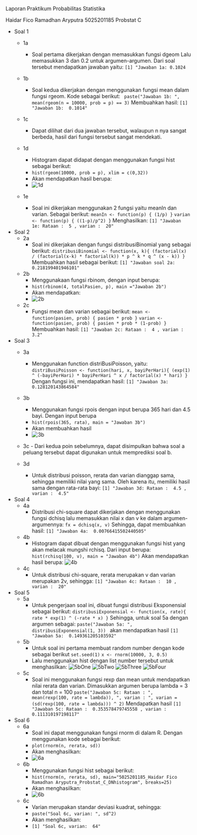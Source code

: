 Laporan Praktikum Probabilitas Statistika

Haidar Fico Ramadhan Aryputra
5025201185
Probstat C

 - Soal 1
	 - 1a
		 -  Soal pertama dikerjakan dengan memasukkan fungsi dgeom
Lalu memasukkan 3 dan 0.2 untuk argumen-argumen. Dari soal tersebut mendapatkan jawaban yaitu: 
```[1] "Jawaban 1a: 0.1024```

	-	1b
		- Soal kedua dikerjakan dengan menggunakan fungsi mean dalam fungsi rgeom. Kode sebagai berikut:
		``` paste("Jawaban 1b: ", mean(rgeom(n = 10000, prob = p) == 3)``` 
		Membuahkan hasil: `[1] "Jawaban 1b:  0.1014"`
	- 1c
		- Dapat dilihat dari dua jawaban tersebut, walaupun n nya sangat berbeda, hasil dari fungsi tersebut sangat mendekati. 
	- 1d
		-  Histogram dapat didapat dengan menggunakan fungsi hist sebagai berikut:
		- ``hist(rgeom(10000, prob = p), xlim = c(0,32)) ``
		- Akan mendapatkan hasil berupa:
		- ![1d](https://github.com/HaidarFico/P1_Probstat_C_5025201185/blob/master/Foto/Foto1d.png)

	- 1e
		- Soal ini dikerjakan menggunakan 2 fungsi yaitu meanIn dan varian. Sebagai berikut: 
		``meanIn <- function(p) {
  (1/p)
}``
``varian <- function(p) {
  ((1-p)/p^2)
}``
Menghasilkan:
``[1] "Jawaban 1e: Rataan :  5 , varian :  20"``
- Soal 2
	- 2a
		- Soal ini dikerjakan dengan fungsi distribusiBinomial yang sebagai berikut:
		``distribusiBinomial <- function(x, k){
  (factorial(x) / (factorial(x-k) * factorial(k)) * p ^ k * q ^ (x - k))
}``
Membuahkan hasil sebagai berikut:
``[1] "Jawaban soal 2a:  0.218199401946101"``
	- 2b
		- Menggunakaan fungsi rbinom, dengan input berupa:
		- ``hist(rbinom(4, totalPasien, p), main ="Jawaban 2b")``
		- Akan mendapatkan:
		- ![2b](https://github.com/HaidarFico/P1_Probstat_C_5025201185/blob/master/Foto/foto2b.png)
	- 2c
		- Fungsi mean dan varian sebagai berikut:
		 ``mean <- function(pasien, prob) {
  pasien * prob
}``
``varian <- function(pasien, prob) {
  pasien * prob * (1-prob)
}``
Membuahkan hasil:
``[1] "Jawaban 2c: Rataan :  4 , varian :  3.2"``
- Soal 3
	- 3a
		- Menggunakan function distriBusiPoisson, yaitu:
		``distriBusiPoisson <- function(hari, x, bayiPerHari){
  (exp(1) ^ (-bayiPerHari) * bayiPerHari ^ x / factorial(x) * hari)
}``
Dengan fungsi ini, mendapatkan hasil:
``[1] "Jawaban 3a:  0.128120143864584"``
	- 3b
		- Menggunakan fungsi rpois dengan input berupa 365 hari dan 4.5 bayi. Dengan input berupa
		- ``hist(rpois(365, rata), main = "Jawaban 3b")``
		- Akan membuahkan hasil
		- ![3b](https://github.com/HaidarFico/P1_Probstat_C_5025201185/blob/master/Foto/foto3b.png)
	- 3c
			- Dari kedua poin sebelumnya, dapat disimpulkan bahwa soal a peluang tersebut dapat digunakan untuk memprediksi soal b.
	
	- 3d
		- Untuk distribusi poisson, rerata dan varian dianggap sama, sehingga memiliki nilai yang sama. Oleh karena itu, memiliki hasil sama dengan rata-rata bayi: ``[1] "Jawaban 3d: Rataan :  4.5 , varian :  4.5"`` 
- Soal 4
	- 4a
		- Distribusi chi-square dapat dikerjakan dengan menggunakan fungsi dchisq lalu memasukkan nilai x dan v ke dalam argumen-argumennya:
		``fx = dchisq(x, v)``
		Sehingga, dapat membuahkan hasil:
		``[1] "Jawaban 4a:  0.00766415502440505"``
	-	4b
		-	Histogram dapat dibuat dengan menggunakan fungsi hist yang akan melacak mungshi rchisq. Dari input berupa:
		``hist(rchisq(100, v), main = "Jawaban 4b")``
		Akan mendapatkan hasil berupa:
		![4b](https://github.com/HaidarFico/P1_Probstat_C_5025201185/blob/master/Foto/foto4b.png)
	- 4c
		- Untuk distribusi chi-square, rerata merupakan v dan varian merupakan 2v, sehingga:
		``[1] "Jawaban 4c: Rataan :  10 , varian :  20"``
- Soal 5
	- 5a
		- Untuk pengerjaan soal ini, dibuat fungsi distribusi Eksponensial sebagai berikut:
		``distribusiExponensial <- function(x, rate){
  rate * exp(1) ^ (-rate * x)
}``
Sehingga, untuk soal 5a dengan argumen sebagai:
``paste("Jawaban 5a: ", distribusiExponensial(1, 3))
``
akan mendapatkan hasil
``[1] "Jawaban 5a:  0.149361205103592"``
	- 5b
		- Untuk soal ini pertama membuat random number dengan kode sebagai berikut 
		``set.seed(1)``
		``x <- rnorm(10000, 3, 0.5)``
		- Lalu menggunakan hist dengan list number tersebut untuk menghasilkan:
		![5bOne](https://github.com/HaidarFico/P1_Probstat_C_5025201185/blob/master/Foto/foto5bOne.png)
        ![5bTwo](https://github.com/HaidarFico/P1_Probstat_C_5025201185/blob/master/Foto/Foto5bTwo.png)
        ![5bThree](https://github.com/HaidarFico/P1_Probstat_C_5025201185/blob/master/Foto/Foto5bThree.png)
        ![5bFour](https://github.com/HaidarFico/P1_Probstat_C_5025201185/blob/master/Foto/foto5bFour.png)
	- 5c
		- Soal ini menggunakan fungsi rexp dan mean untuk mendapatkan nilai rerata dan varian. Dimasukkan argumen berupa lambda = 3 dan total n = 100
		``paste("Jawaban 5c: Rataan : ", mean(rexp(100, rate = lambda)), ", varian : ", varian = (sd(rexp(100, rate = lambda))) ^ 2)``
		Mendapatkan hasil
		``[1] "Jawaban 5c: Rataan :  0.353578479745558 , varian :  0.111310197198117"
``
- Soal 6
	- 6a
		- Soal ini dapat menggunakan fungsi rnorm di dalam R. Dengan menggunakan kode sebagai berikut:
		- ``plot(rnorm(n, rerata, sd))``
		- Akan menghasilkan:
		- ![6a](https://github.com/HaidarFico/P1_Probstat_C_5025201185/blob/master/Foto/foto6a.png)
	- 6b
		- Menggunakan fungsi hist sebagai berikut:
		- ``hist(rnorm(n, rerata, sd), main="5025201185_Haidar Fico Ramadhan Aryputra_Probstat_C_DNhistogram", breaks=25)``
		-  Akan menghasilkan:
		- ![6b](https://github.com/HaidarFico/P1_Probstat_C_5025201185/blob/master/Foto/foto6b.png)
	- 6c
		- Varian merupakan standar deviasi kuadrat, sehingga:
		- ``paste("Soal 6c, varian: ", sd^2)``
		- Akan menghasilkan:
		- ``[1] "Soal 6c, varian:  64"``

